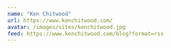 ```yaml
---
name: "Ken Chitwood"
url: https://www.kenchitwood.com/
avatar: /images/sites/kenchitwood.jpg
feed: https://www.kenchitwood.com/blog?format=rss
---
```

